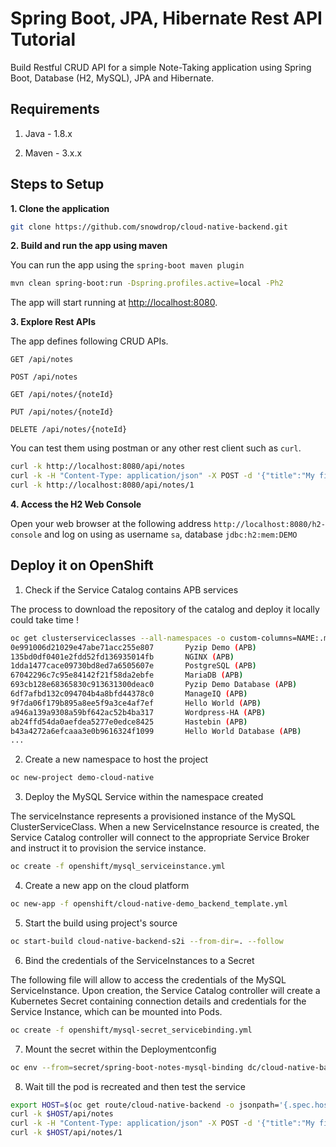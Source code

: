 # Spring Boot, JPA, Hibernate Rest API Tutorial

Build Restful CRUD API for a simple Note-Taking application using Spring Boot, Database (H2, MySQL), JPA and Hibernate.

## Requirements

1. Java - 1.8.x

2. Maven - 3.x.x

## Steps to Setup

**1. Clone the application**

```bash
git clone https://github.com/snowdrop/cloud-native-backend.git
```
**2. Build and run the app using maven**

You can run the app using the `spring-boot maven plugin`

```bash
mvn clean spring-boot:run -Dspring.profiles.active=local -Ph2
```

The app will start running at <http://localhost:8080>.

**3. Explore Rest APIs**

The app defines following CRUD APIs.

    GET /api/notes
    
    POST /api/notes
    
    GET /api/notes/{noteId}
    
    PUT /api/notes/{noteId}
    
    DELETE /api/notes/{noteId}

You can test them using postman or any other rest client such as `curl`.

```bash
curl -k http://localhost:8080/api/notes 
curl -k -H "Content-Type: application/json" -X POST -d '{"title":"My first note","content":"Spring Boot is awesome!"}' http://localhost:8080/api/notes 
curl -k http://localhost:8080/api/notes/1
```

**4. Access the H2 Web Console**

Open your web browser at the following address `http://localhost:8080/h2-console` and log on using as username `sa`, database `jdbc:h2:mem:DEMO`

## Deploy it on OpenShift

1. Check if the Service Catalog contains APB services

The process to download the repository of the catalog and deploy it locally could take time !

```bash
oc get clusterserviceclasses --all-namespaces -o custom-columns=NAME:.metadata.name,DISPLAYNAME:spec.externalMetadata.displayName | grep APB
0e991006d21029e47abe71acc255e807       Pyzip Demo (APB)
135bd0df0401e2fdd52fd136935014fb       NGINX (APB)
1dda1477cace09730bd8ed7a6505607e       PostgreSQL (APB)
67042296c7c95e84142f21f58da2ebfe       MariaDB (APB)
693cb128e68365830c913631300deac0       Pyzip Demo Database (APB)
6df7afbd132c094704b4a8bfd44378c0       ManageIQ (APB)
9f7da06f179b895a8ee5f9a3ce4af7ef       Hello World (APB)
a946a139a9308a59bf642ac52b4ba317       Wordpress-HA (APB)
ab24ffd54da0aefdea5277e0edce8425       Hastebin (APB)
b43a4272a6efcaaa3e0b9616324f1099       Hello World Database (APB)
...
```

2. Create a new namespace to host the project

```bash
oc new-project demo-cloud-native
```

3. Deploy the MySQL Service within the namespace created

The serviceInstance represents a provisioned instance of the MySQL ClusterServiceClass. When a new ServiceInstance resource is created, the Service Catalog controller
will connect to the appropriate Service Broker and instruct it to provision the service instance.

```bash
oc create -f openshift/mysql_serviceinstance.yml
```

4. Create a new app on the cloud platform

```bash
oc new-app -f openshift/cloud-native-demo_backend_template.yml
```

5. Start the build using project's source

```bash
oc start-build cloud-native-backend-s2i --from-dir=. --follow
```

6. Bind the credentials of the ServiceInstances to a Secret

The following file will allow to access the credentials of the MySQL ServiceInstance. Upon creation, the Service Catalog controller will create a Kubernetes Secret containing connection details
and credentials for the Service Instance, which can be mounted into Pods.

```bash
oc create -f openshift/mysql-secret_servicebinding.yml
```

7. Mount the secret within the Deploymentconfig

```bash
oc env --from=secret/spring-boot-notes-mysql-binding dc/cloud-native-backend
```

8. Wait till the pod is recreated and then test the service

```bash
export HOST=$(oc get route/cloud-native-backend -o jsonpath='{.spec.host}')
curl -k $HOST/api/notes 
curl -k -H "Content-Type: application/json" -X POST -d '{"title":"My first note","content":"Spring Boot is awesome!"}' $HOST/api/notes 
curl -k $HOST/api/notes/1
```
